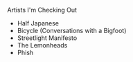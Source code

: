 

Artists I'm Checking Out

- Half Japanese
- Bicycle (Conversations with a Bigfoot)
- Streetlight Manifesto
- The Lemonheads
- Phish